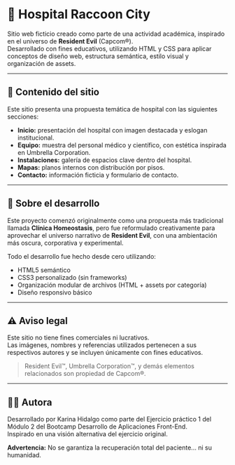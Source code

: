 # 🏥 Hospital Raccoon City

Sitio web ficticio creado como parte de una actividad académica, inspirado en el universo de **Resident Evil** (Capcom®).  
Desarrollado con fines educativos, utilizando HTML y CSS para aplicar conceptos de diseño web, estructura semántica, estilo visual y organización de assets.

---

## 📌 Contenido del sitio

Este sitio presenta una propuesta temática de hospital con las siguientes secciones:

- **Inicio:** presentación del hospital con imagen destacada y eslogan institucional.
- **Equipo:** muestra del personal médico y científico, con estética inspirada en Umbrella Corporation.
- **Instalaciones:** galería de espacios clave dentro del hospital.
- **Mapas:** planos internos con distribución por pisos.
- **Contacto:** información ficticia y formulario de contacto.

---

## 🧪 Sobre el desarrollo

Este proyecto comenzó originalmente como una propuesta más tradicional llamada **Clínica Homeostasis**, pero fue reformulado creativamente para aprovechar el universo narrativo de **Resident Evil**, con una ambientación más oscura, corporativa y experimental.

Todo el desarrollo fue hecho desde cero utilizando:

- HTML5 semántico
- CSS3 personalizado (sin frameworks)
- Organización modular de archivos (HTML + assets por categoría)
- Diseño responsivo básico

---

## ⚠️ Aviso legal

Este sitio no tiene fines comerciales ni lucrativos.  
Las imágenes, nombres y referencias utilizados pertenecen a sus respectivos autores y se incluyen únicamente con fines educativos.

> Resident Evil™, Umbrella Corporation™, y demás elementos relacionados son propiedad de Capcom®.

---

## 👩‍💻 Autora

Desarrollado por Karina Hidalgo como parte del Ejercicio práctico 1 del Módulo 2 del Bootcamp Desarrollo de Aplicaciones Front-End.  
Inspirado en una visión alternativa del ejercicio original.  

**Advertencia:** No se garantiza la recuperación total del paciente... ni su humanidad.
